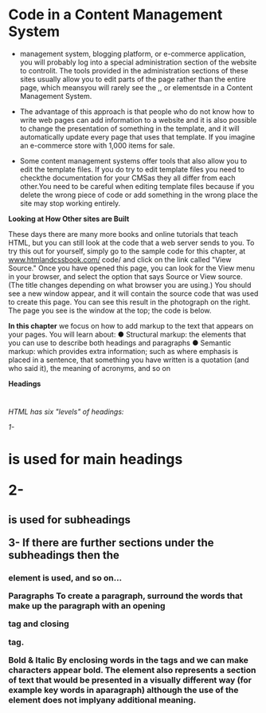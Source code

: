 # Code in a Content Management System
- management system, blogging platform, or e-commerce application, you will probably log into a special administration section of the website to controlit.
The tools provided in the administration sections of these sites usually allow you to edit parts of the page rather than the entire page, which meansyou will rarely see
the <html>,<head>, or <body> elementsde in a Content Management System.
  
- The advantage of this approach is that people who do not know how to write web pages can add information to a website and it is also possible to change
the presentation of something in the template, and it will automatically update every page that uses that template. If you imagine an e-commerce store with 1,000 items for sale.
  
 - Some content management systems offer tools that also allow you to edit the template files. If you do try to edit template files you need to checkthe documentation
 for your CMSas they all differ from each other.You need to be careful when editing template files because if you delete the wrong piece of code or add something in the
wrong place the site may stop working entirely.
  
  
  
 **Looking at How Other sites are Built**
  
These days there are many more books and online tutorials that teach HTML, but you can still look at the code that a web server sends to you. To try this
out for yourself, simply go to the sample code for this chapter, at www.htmlandcssbook.com/ code/ and click on the link called "View Source."
Once you have opened this page, you can look for the View menu in your browser, and select the option that says Source or View source. (The title changes
depending on what browser you are using.)
You should see a new window appear, and it will contain the source code that was used to create this page.
You can see this result in the photograph on the right. The page you see is the window at the top; the code is below.
  
  
**In this chapter** we focus on how to add markup to the text that
appears on your pages. You will learn about:
● Structural markup: the elements that you can use to
describe both headings and paragraphs
● Semantic markup: which provides extra information; such
as where emphasis is placed in a sentence, that something
you have written is a quotation (and who said it), the
meaning of acronyms, and so on
  
  
  **Headings**
 <h1>
<h2>
<h3>
<h4>
<h5>
<h6>
  
HTML has six "levels" of
headings:
  
1- <h1> is used for main headings
  
2- <h2> is used for subheadings
  
3- If there are further sections
under the subheadings then the
<h3> element is used, and so
on...
  
  
  **Paragraphs**
  To create a paragraph, surround the words that make up the paragraph with an opening <p> tag and closing </p> tag.
  
  
  
  **Bold & Italic**
  <b> By enclosing words in the tags <b> and </b> we can make characters appear bold.
The <b> element also represents a section of text that would be presented in a visually different way (for example key words in aparagraph) although the use of
the <b> element does not implyany additional meaning.
  
  
  
  
  
  

